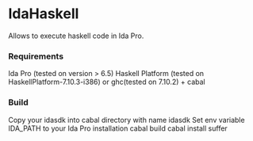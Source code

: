 # IdaHaskell

Allows to execute haskell code in Ida Pro.

### Requirements
   Ida Pro (tested on version > 6.5)
   Haskell Platform (tested on HaskellPlatform-7.10.3-i386) or ghc(tested on 7.10.2) + cabal

### Build
   Copy your idasdk into cabal directory with name idasdk
   Set env variable IDA_PATH to your Ida Pro installation
   cabal build
   cabal install
   suffer
